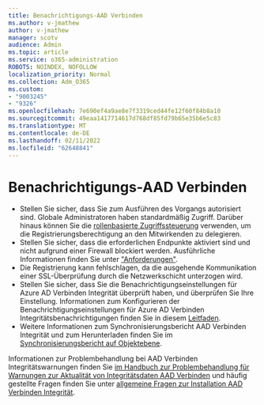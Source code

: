 ```yaml
---
title: Benachrichtigungs-AAD Verbinden
ms.author: v-jmathew
author: v-jmathew
manager: scotv
audience: Admin
ms.topic: article
ms.service: o365-administration
ROBOTS: NOINDEX, NOFOLLOW
localization_priority: Normal
ms.collection: Adm_O365
ms.custom:
- "9003245"
- "9326"
ms.openlocfilehash: 7e690ef4a9ae8e7f3319ced44fe12f60f84b8a10
ms.sourcegitcommit: 49eaa1417714617d768df85fd79b65e35b6e5c83
ms.translationtype: MT
ms.contentlocale: de-DE
ms.lasthandoff: 02/11/2022
ms.locfileid: "62648841"
---
```

# <a name="notification-aad-connect"></a>Benachrichtigungs-AAD Verbinden

- Stellen Sie sicher, dass Sie zum Ausführen des Vorgangs autorisiert sind. Globale Administratoren haben standardmäßig Zugriff. Darüber hinaus können Sie die [rollenbasierte Zugriffssteuerung](https://docs.microsoft.com/azure/active-directory/connect-health/active-directory-aadconnect-health-operations) verwenden, um die Registrierungsberechtigung an den Mitwirkenden zu delegieren.
- Stellen Sie sicher, dass die erforderlichen Endpunkte aktiviert sind und nicht aufgrund einer Firewall blockiert werden. Ausführliche Informationen finden Sie unter ["Anforderungen"](https://docs.microsoft.com/azure/active-directory/hybrid/how-to-connect-health-agent-install).
- Die Registrierung kann fehlschlagen, da die ausgehende Kommunikation einer SSL-Überprüfung durch die Netzwerkschicht unterzogen wird.
- Stellen Sie sicher, dass Sie die Benachrichtigungseinstellungen für Azure AD Verbinden Integrität überprüft haben, und überprüfen Sie Ihre Einstellung. Informationen zum Konfigurieren der Benachrichtigungseinstellungen für Azure AD Verbinden Integritätsbenachrichtigungen finden Sie in diesem [Leitfaden](https://docs.microsoft.com/azure/active-directory/hybrid/how-to-connect-health-operations).
- Weitere Informationen zum Synchronisierungsbericht AAD Verbinden Integrität und zum Herunterladen finden Sie im [Synchronisierungsbericht auf Objektebene](https://docs.microsoft.com/azure/active-directory/hybrid/how-to-connect-health-sync).

Informationen zur Problembehandlung bei AAD Verbinden Integritätswarnungen finden Sie [im Handbuch zur Problembehandlung für Warnungen zur Aktualität von Integritätsdaten AAD Verbinden](https://docs.microsoft.com/azure/active-directory/hybrid/how-to-connect-health-data-freshness) und häufig gestellte Fragen finden Sie unter [allgemeine Fragen zur Installation AAD Verbinden Integrität](https://docs.microsoft.com/azure/active-directory/hybrid/reference-connect-health-faq).
